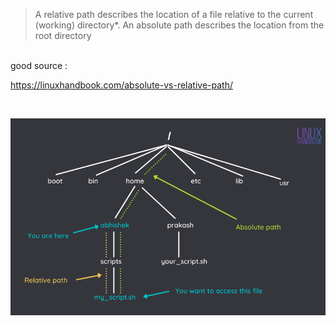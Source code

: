 > A relative path describes the location of a file relative to the current (working) directory*. An absolute path describes the location from the root directory

<br>
good source : <br>

https://linuxhandbook.com/absolute-vs-relative-path/

<br>

![re vs ab](absolute-vs-relative-path-linux.png)